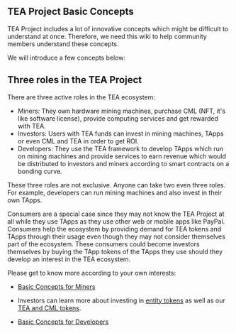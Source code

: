 ## TEA Project Basic Concepts

TEA Project includes a lot of innovative concepts which might be difficult to understand at once. Therefore, we need this wiki to help community members understand these concepts. 

We will introduce a few concepts below:

## Three roles in the TEA Project

There are three active roles in the TEA ecosystem:

* Miners: They own hardware mining machines, purchase CML (NFT, it's like software license), provide computing services and get rewarded with TEA.
* Investors: Users with TEA funds can invest in mining machines, TApps or even CML and TEA in order to get ROI. 
* Developers: They use the TEA framework to develop TApps which run on mining machines and provide services to earn revenue which would be distributed to investors and miners according to smart contracts on a bonding curve.

These three roles are not exclusive. Anyone can take two even three roles. For example, developers can run mining machines and also invest in their own TApps. 

Consumers are a special case since they may not know the TEA Project at all while they use TApps as they use other web or mobile apps like PayPal. Consumers help the ecosystem by providing demand for TEA tokens and TApps through their usage even though they may not consider themselves part of the ecosystem. These consumers could become investors themselves by buying the TApp tokens of the TApps they use should they develop an interest in the TEA ecosystem. 

Please get to know more according to your own interests:

* [Basic Concepts for Miners](../_mining/TEA-Mining.md)

* Investors can learn more about investing in [entity tokens](../_token/TApp-Token-Supply-and-Demand.md) as well as our [TEA and CML tokens](../_token/Where-to-buy-TEA-token-and-CML).

* [Basic Concepts for Developers](../_tapps/Developers.md)
